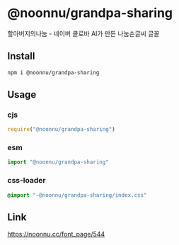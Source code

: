 # @noonnu/grandpa-sharing
할아버지의나눔 - 네이버 클로바 AI가 만든 나눔손글씨 글꼴

## Install
```sh
npm i @noonnu/grandpa-sharing
```
## Usage
### cjs
```js
require("@noonnu/grandpa-sharing")
```
### esm
```js
import "@noonnu/grandpa-sharing"
```
### css-loader
```css
@import "~@noonnu/grandpa-sharing/index.css"
```

## Link
https://noonnu.cc/font_page/544